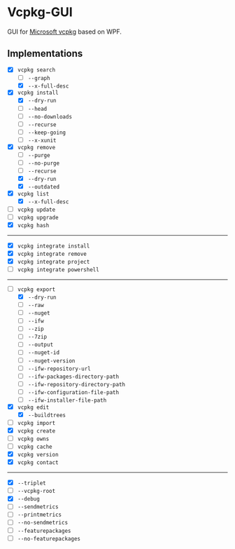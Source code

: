 # Vcpkg-GUI
GUI for [Microsoft vcpkg](https://github.com/Microsoft/vcpkg) based on WPF.

## Implementations
- [x] `vcpkg search`
  - [ ] `--graph`
  - [x] `--x-full-desc`
- [x] `vcpkg install`
  - [x] `--dry-run`
  - [ ] `--head`
  - [ ] `--no-downloads`
  - [ ] `--recurse`
  - [ ] `--keep-going`
  - [ ] `--x-xunit`
- [x] `vcpkg remove`
  - [ ] `--purge`
  - [ ] `--no-purge`
  - [ ] `--recurse`
  - [x] `--dry-run`
  - [x] `--outdated`
- [x] `vcpkg list`
  - [x] `--x-full-desc`
- [ ] `vcpkg update`
- [ ] `vcpkg upgrade`
- [x] `vcpkg hash`
------
- [x] `vcpkg integrate install`
- [x] `vcpkg integrate remove`
- [x] `vcpkg integrate project`
- [ ] `vcpkg integrate powershell`
------
- [ ] `vcpkg export`
  - [x] `--dry-run`
  - [ ] `--raw`
  - [ ] `--nuget`
  - [ ] `--ifw`
  - [ ] `--zip`
  - [ ] `--7zip`
  - [ ] `--output`
  - [ ] `--nuget-id`
  - [ ] `--nuget-version`
  - [ ] `--ifw-repository-url`
  - [ ] `--ifw-packages-directory-path`
  - [ ] `--ifw-repository-directory-path`
  - [ ] `--ifw-configuration-file-path`
  - [ ] `--ifw-installer-file-path`
- [x] `vcpkg edit`
  - [x] `--buildtrees`
- [ ] `vcpkg import`
- [x] `vcpkg create`
- [ ] `vcpkg owns`
- [ ] `vcpkg cache`
- [x] `vcpkg version`
- [x] `vcpkg contact`
------
- [x] `--triplet`
- [ ] `--vcpkg-root`
- [x] `--debug`
- [ ] `--sendmetrics`
- [ ] `--printmetrics`
- [ ] `--no-sendmetrics`
- [ ] `--featurepackages`
- [ ] `--no-featurepackages`
